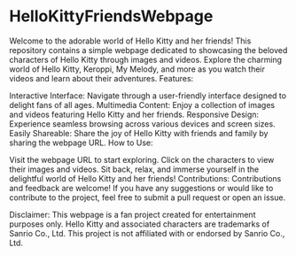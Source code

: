 # HelloKittyFriendsWebpage
Welcome to the adorable world of Hello Kitty and her friends! This repository contains a simple webpage dedicated to showcasing the beloved characters of Hello Kitty through images and videos. Explore the charming world of Hello Kitty, Keroppi, My Melody, and more as you watch their videos and learn about their adventures.
Features:

Interactive Interface: Navigate through a user-friendly interface designed to delight fans of all ages.
Multimedia Content: Enjoy a collection of images and videos featuring Hello Kitty and her friends.
Responsive Design: Experience seamless browsing across various devices and screen sizes.
Easily Shareable: Share the joy of Hello Kitty with friends and family by sharing the webpage URL.
How to Use:

Visit the webpage URL to start exploring.
Click on the characters to view their images and videos.
Sit back, relax, and immerse yourself in the delightful world of Hello Kitty and her friends!
Contributions:
Contributions and feedback are welcome! If you have any suggestions or would like to contribute to the project, feel free to submit a pull request or open an issue.

Disclaimer:
This webpage is a fan project created for entertainment purposes only. Hello Kitty and associated characters are trademarks of Sanrio Co., Ltd. This project is not affiliated with or endorsed by Sanrio Co., Ltd.
